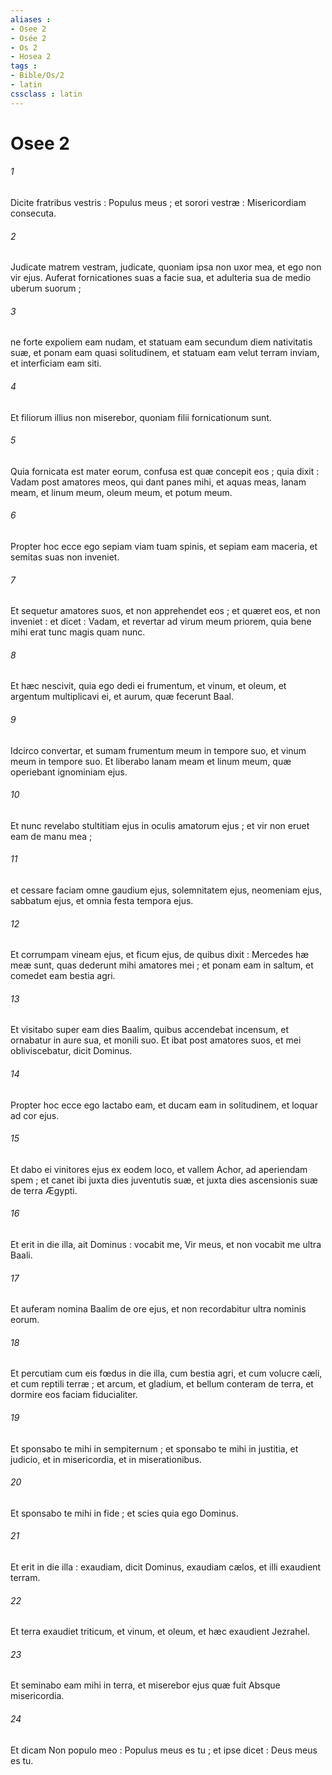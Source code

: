 ```yaml
---
aliases : 
- Osee 2
- Osée 2
- Os 2
- Hosea 2
tags : 
- Bible/Os/2
- latin
cssclass : latin
---
```


# Osee 2

###### 1
Dicite fratribus vestris : Populus meus ; et sorori vestræ : Misericordiam consecuta.
###### 2
Judicate matrem vestram, judicate, quoniam ipsa non uxor mea, et ego non vir ejus. Auferat fornicationes suas a facie sua, et adulteria sua de medio uberum suorum ;
###### 3
ne forte expoliem eam nudam, et statuam eam secundum diem nativitatis suæ, et ponam eam quasi solitudinem, et statuam eam velut terram inviam, et interficiam eam siti.
###### 4
Et filiorum illius non miserebor, quoniam filii fornicationum sunt.
###### 5
Quia fornicata est mater eorum, confusa est quæ concepit eos ; quia dixit : Vadam post amatores meos, qui dant panes mihi, et aquas meas, lanam meam, et linum meum, oleum meum, et potum meum.
###### 6
Propter hoc ecce ego sepiam viam tuam spinis, et sepiam eam maceria, et semitas suas non inveniet.
###### 7
Et sequetur amatores suos, et non apprehendet eos ; et quæret eos, et non inveniet : et dicet : Vadam, et revertar ad virum meum priorem, quia bene mihi erat tunc magis quam nunc.
###### 8
Et hæc nescivit, quia ego dedi ei frumentum, et vinum, et oleum, et argentum multiplicavi ei, et aurum, quæ fecerunt Baal.
###### 9
Idcirco convertar, et sumam frumentum meum in tempore suo, et vinum meum in tempore suo. Et liberabo lanam meam et linum meum, quæ operiebant ignominiam ejus.
###### 10
Et nunc revelabo stultitiam ejus in oculis amatorum ejus ; et vir non eruet eam de manu mea ;
###### 11
et cessare faciam omne gaudium ejus, solemnitatem ejus, neomeniam ejus, sabbatum ejus, et omnia festa tempora ejus.
###### 12
Et corrumpam vineam ejus, et ficum ejus, de quibus dixit : Mercedes hæ meæ sunt, quas dederunt mihi amatores mei ; et ponam eam in saltum, et comedet eam bestia agri.
###### 13
Et visitabo super eam dies Baalim, quibus accendebat incensum, et ornabatur in aure sua, et monili suo. Et ibat post amatores suos, et mei obliviscebatur, dicit Dominus.
###### 14
Propter hoc ecce ego lactabo eam, et ducam eam in solitudinem, et loquar ad cor ejus.
###### 15
Et dabo ei vinitores ejus ex eodem loco, et vallem Achor, ad aperiendam spem ; et canet ibi juxta dies juventutis suæ, et juxta dies ascensionis suæ de terra Ægypti.
###### 16
Et erit in die illa, ait Dominus : vocabit me, Vir meus, et non vocabit me ultra Baali.
###### 17
Et auferam nomina Baalim de ore ejus, et non recordabitur ultra nominis eorum.
###### 18
Et percutiam cum eis fœdus in die illa, cum bestia agri, et cum volucre cæli, et cum reptili terræ ; et arcum, et gladium, et bellum conteram de terra, et dormire eos faciam fiducialiter.
###### 19
Et sponsabo te mihi in sempiternum ; et sponsabo te mihi in justitia, et judicio, et in misericordia, et in miserationibus.
###### 20
Et sponsabo te mihi in fide ; et scies quia ego Dominus.
###### 21
Et erit in die illa : exaudiam, dicit Dominus, exaudiam cælos, et illi exaudient terram.
###### 22
Et terra exaudiet triticum, et vinum, et oleum, et hæc exaudient Jezrahel.
###### 23
Et seminabo eam mihi in terra, et miserebor ejus quæ fuit Absque misericordia.
###### 24
Et dicam Non populo meo : Populus meus es tu ; et ipse dicet : Deus meus es tu.
